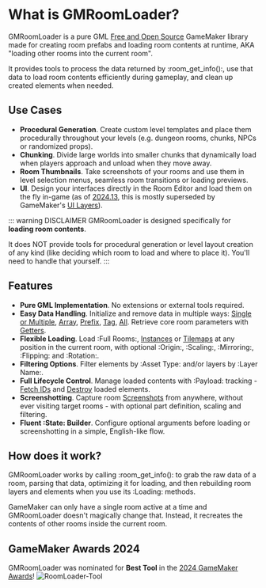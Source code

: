 # What is GMRoomLoader?

GMRoomLoader is a pure GML [Free and Open Source](https://en.wikipedia.org/wiki/Free_and_open-source_software) GameMaker library made for creating room prefabs and loading room contents at runtime, AKA "loading other rooms into the current room".

It provides tools to process the data returned by :room_get_info():, use that data to load room contents efficiently during gameplay, and clean up created elements when needed.

## Use Cases
* **Procedural Generation**. Create custom level templates and place them procedurally throughout your levels (e.g. dungeon rooms, chunks, NPCs or randomized props).
* **Chunking**. Divide large worlds into smaller chunks that dynamically load when players approach and unload when they move away.
* **Room Thumbnails**. Take screenshots of your rooms and use them in level selection menus, seamless room transitions or loading previews. 
* **UI**. Design your interfaces directly in the Room Editor and load them on the fly in-game (as of [2024.13](https://gamemaker.io/en/blog/release-2024-13),​ this is mostly superseded by GameMaker's [UI Layers](https://manual.gamemaker.io/monthly/en/#t=The_Asset_Editors%2FRoom_Properties%2FUI_Layers.htm)​).

::: warning DISCLAIMER
GMRoomLoader is designed specifically for __loading room contents__.

It does NOT provide tools for procedural generation or level layout creation of any kind (like deciding which room to load and where to place it). You'll need to handle that yourself.
:::

## Features
- **Pure GML Implementation**. No extensions or external tools required.
- **Easy Data Handling**. Initialize and remove data in multiple ways: [Single or Multiple](/pages/api/roomLoader/data/#datainit), [Array](/pages/api/roomLoader/data/#datainitarray), [Prefix](/pages/api/roomLoader/data/#datainitprefix), [Tag](/pages/api/roomLoader/data/#datainittag), [All](/pages/api/roomLoader/data/#datainitall). Retrieve core room parameters with [Getters](/pages/api/payload/getters).
- **Flexible Loading**. Load :Full Rooms:, [Instances](/pages/api/roomLoader/loading/#loadinstances) or [Tilemaps](/pages/api/roomLoader/loading/#loadtilemap) at any position in the current room, with optional :Origin:, :Scaling:, :Mirroring:, :Flipping: and :Rotation:.
- **Filtering Options**. Filter elements by :Asset Type: and/or layers by :Layer Name:.
- **Full Lifecycle Control**. Manage loaded contents with :Payload: tracking - [Fetch IDs](/pages/api/payload/getters) and [Destroy](/pages/api/payload/cleanup) loaded elements.
- **Screenshotting**. Capture room [Screenshots](/pages/api/roomLoader/screenshotting) from anywhere, without ever visiting target rooms - with optional part definition, scaling and filtering.
- **Fluent :State: Builder**. Configure optional arguments before loading or screenshotting in a simple, English-like flow.

## How does it work?

GMRoomLoader works by calling :room_get_info(): to grab the raw data of a room, parsing that data, optimizing it for loading, and then rebuilding room layers and elements when you use its :Loading: methods.

GameMaker can only have a single room active at a time and GMRoomLoader doesn't magically change that. Instead, it recreates the contents of other rooms inside the current room.

## GameMaker Awards 2024
GMRoomLoader was nominated for **Best Tool** in the [2024 GameMaker Awards](https://gamemaker.io/en/blog/gamemaker-awards-2024-winners)!
![RoomLoader-Tool](https://github.com/user-attachments/assets/9f24ea91-21da-4f2c-9427-f8ab9cfb778d)
